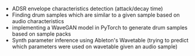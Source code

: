 - ADSR envelope characteristics detection (attack/decay time)
- Finding drum samples which are similar to a given sample based on audio characteristics
- implementing a WaveGAN model in PyTorch to generate drum samples based on sample packs
- Synth parameter inference using Ableton's Wavetable (trying to predict which parameters were used on wavetable given an audio sample)
